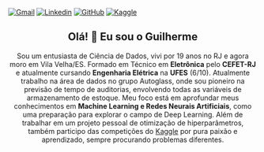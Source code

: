 [![Gmail](https://img.shields.io/badge/-Gmail-c14438?style=flat&logo=Gmail&logoColor=white)](mailto:guiefgen@gmail.com)
[![Linkedin](https://img.shields.io/badge/-LinkedIn-blue?style=flat&logo=Linkedin&logoColor=white)](https://www.linkedin.com/in/guilherme-efgen-13b8761ab/)
[![GitHub](https://img.shields.io/github/followers/guilhermeRaibolt?label=follow&style=social)](https://github.com/guilhermeRaibolt)
[![Kaggle](https://img.shields.io/badge/-Kaggle-20BEFF?style=flat&logo=Kaggle&logoColor=white)](https://www.kaggle.com/guilhermeefgen)


<div align='center'>
  <h2>Olá! 👋 Eu sou o Guilherme</h2>
<p>Sou um entusiasta de Ciência de Dados, vivi por 19 anos no RJ e agora moro em Vila Velha/ES. Formado em Técnico em <strong>Eletrônica</strong> pelo <strong>CEFET-RJ</strong> e atualmente cursando <strong>Engenharia Elétrica</strong> na <strong>UFES</strong> (6/10). Atualmente trabalho na área de dados no grupo Autoglass, onde sou pioneiro na previsão de tempo de auditorias, envolvendo todas as variáveis de armazenamento de estoque. Meu foco está em aprofundar meus conhecimentos em <strong>Machine Learning e Redes Neurais Artificiais</strong>, como uma preparação para explorar o campo de Deep Learning. Além de trabalhar em um projeto pessoal de otimização de hiperparâmetros, também participo das competições do <a href="https://www.kaggle.com/guilhermeefgen">Kaggle</a> por pura paixão e aprendizado, sempre procurando problemas diferentes.
